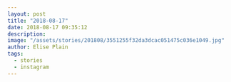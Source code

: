 ```yaml
---
layout: post
title: "2018-08-17"
date: 2018-08-17 09:35:12
description: 
image: "/assets/stories/201808/3551255f32da3dcac051475c036e1049.jpg"
author: Elise Plain
tags: 
  - stories
  - instagram
---
```



<p></p>
